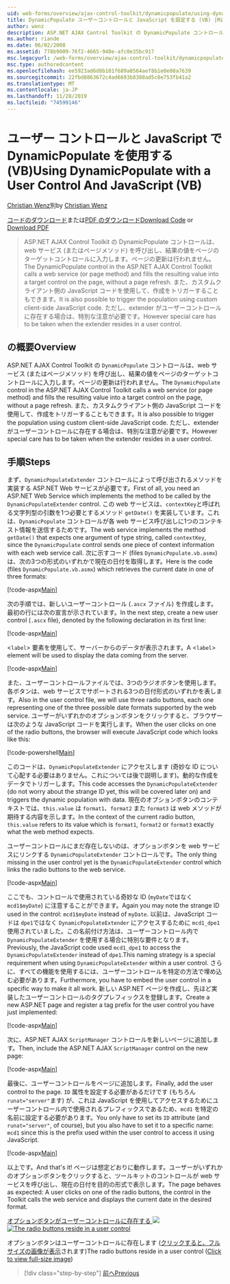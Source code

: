 ```yaml
---
uid: web-forms/overview/ajax-control-toolkit/dynamicpopulate/using-dynamicpopulate-with-a-user-control-and-javascript-vb
title: DynamicPopulate ユーザーコントロールと JavaScript を設定する (VB) |Microsoft Docs
author: wenz
description: ASP.NET AJAX Control Toolkit の DynamicPopulate コントロールは、web サービス (またはページメソッド) を呼び出し、結果の値を t... のターゲットコントロールに入力します。
ms.author: riande
ms.date: 06/02/2008
ms.assetid: 778b9009-76f2-4665-940e-afc0e35bc917
msc.legacyurl: /web-forms/overview/ajax-control-toolkit/dynamicpopulate/using-dynamicpopulate-with-a-user-control-and-javascript-vb
msc.type: authoredcontent
ms.openlocfilehash: ee5923ad6d8b101f689a0564aef8b1e0e00a7639
ms.sourcegitcommit: 22fbd8863672c4ad6693b8388ad5c8e753fb41a2
ms.translationtype: MT
ms.contentlocale: ja-JP
ms.lasthandoff: 11/28/2019
ms.locfileid: "74599146"
---
```

# <a name="using-dynamicpopulate-with-a-user-control-and-javascript-vb"></a><span data-ttu-id="7ac72-103">ユーザー コントロールと JavaScript で DynamicPopulate を使用する (VB)</span><span class="sxs-lookup"><span data-stu-id="7ac72-103">Using DynamicPopulate with a User Control And JavaScript (VB)</span></span>

<span data-ttu-id="7ac72-104">[Christian Wenz](https://github.com/wenz)別</span><span class="sxs-lookup"><span data-stu-id="7ac72-104">by [Christian Wenz](https://github.com/wenz)</span></span>

<span data-ttu-id="7ac72-105">[コードのダウンロード](https://download.microsoft.com/download/d/8/f/d8f2f6f9-1b7c-46ad-9252-e1fc81bdea3e/dynamicpopulate2.vb.zip)または[PDF のダウンロード](https://download.microsoft.com/download/b/6/a/b6ae89ee-df69-4c87-9bfb-ad1eb2b23373/dynamicpopulate2VB.pdf)</span><span class="sxs-lookup"><span data-stu-id="7ac72-105">[Download Code](https://download.microsoft.com/download/d/8/f/d8f2f6f9-1b7c-46ad-9252-e1fc81bdea3e/dynamicpopulate2.vb.zip) or [Download PDF](https://download.microsoft.com/download/b/6/a/b6ae89ee-df69-4c87-9bfb-ad1eb2b23373/dynamicpopulate2VB.pdf)</span></span>

> <span data-ttu-id="7ac72-106">ASP.NET AJAX Control Toolkit の DynamicPopulate コントロールは、web サービス (またはページメソッド) を呼び出し、結果の値をページのターゲットコントロールに入力します。ページの更新は行われません。</span><span class="sxs-lookup"><span data-stu-id="7ac72-106">The DynamicPopulate control in the ASP.NET AJAX Control Toolkit calls a web service (or page method) and fills the resulting value into a target control on the page, without a page refresh.</span></span> <span data-ttu-id="7ac72-107">また、カスタムクライアント側の JavaScript コードを使用して、作成をトリガーすることもできます。</span><span class="sxs-lookup"><span data-stu-id="7ac72-107">It is also possible to trigger the population using custom client-side JavaScript code.</span></span> <span data-ttu-id="7ac72-108">ただし、extender がユーザーコントロールに存在する場合は、特別な注意が必要です。</span><span class="sxs-lookup"><span data-stu-id="7ac72-108">However special care has to be taken when the extender resides in a user control.</span></span>

## <a name="overview"></a><span data-ttu-id="7ac72-109">の概要</span><span class="sxs-lookup"><span data-stu-id="7ac72-109">Overview</span></span>

<span data-ttu-id="7ac72-110">ASP.NET AJAX Control Toolkit の `DynamicPopulate` コントロールは、web サービス (またはページメソッド) を呼び出し、結果の値をページのターゲットコントロールに入力します。ページの更新は行われません。</span><span class="sxs-lookup"><span data-stu-id="7ac72-110">The `DynamicPopulate` control in the ASP.NET AJAX Control Toolkit calls a web service (or page method) and fills the resulting value into a target control on the page, without a page refresh.</span></span> <span data-ttu-id="7ac72-111">また、カスタムクライアント側の JavaScript コードを使用して、作成をトリガーすることもできます。</span><span class="sxs-lookup"><span data-stu-id="7ac72-111">It is also possible to trigger the population using custom client-side JavaScript code.</span></span> <span data-ttu-id="7ac72-112">ただし、extender がユーザーコントロールに存在する場合は、特別な注意が必要です。</span><span class="sxs-lookup"><span data-stu-id="7ac72-112">However special care has to be taken when the extender resides in a user control.</span></span>

## <a name="steps"></a><span data-ttu-id="7ac72-113">手順</span><span class="sxs-lookup"><span data-stu-id="7ac72-113">Steps</span></span>

<span data-ttu-id="7ac72-114">まず、`DynamicPopulateExtender` コントロールによって呼び出されるメソッドを実装する ASP.NET Web サービスが必要です。</span><span class="sxs-lookup"><span data-stu-id="7ac72-114">First of all, you need an ASP.NET Web Service which implements the method to be called by the `DynamicPopulateExtender` control.</span></span> <span data-ttu-id="7ac72-115">この web サービスは、`contextKey`と呼ばれる文字列型の引数を1つ必要とするメソッド `getDate()` を実装しています。これは、`DynamicPopulate` コントロールが各 web サービス呼び出しに1つのコンテキスト情報を送信するためです。</span><span class="sxs-lookup"><span data-stu-id="7ac72-115">The web service implements the method `getDate()` that expects one argument of type string, called `contextKey`, since the `DynamicPopulate` control sends one piece of context information with each web service call.</span></span> <span data-ttu-id="7ac72-116">次に示すコード (files `DynamicPopulate.vb.asmx`) は、次の3つの形式のいずれかで現在の日付を取得します。</span><span class="sxs-lookup"><span data-stu-id="7ac72-116">Here is the code (files `DynamicPopulate.vb.asmx`) which retrieves the current date in one of three formats:</span></span>

[!code-aspx[Main](using-dynamicpopulate-with-a-user-control-and-javascript-vb/samples/sample1.aspx)]

<span data-ttu-id="7ac72-117">次の手順では、新しいユーザーコントロール (`.ascx` ファイル) を作成します。最初の行には次の宣言が示されています。</span><span class="sxs-lookup"><span data-stu-id="7ac72-117">In the next step, create a new user control (`.ascx` file), denoted by the following declaration in its first line:</span></span>

[!code-aspx[Main](using-dynamicpopulate-with-a-user-control-and-javascript-vb/samples/sample2.aspx)]

<span data-ttu-id="7ac72-118">&lt;`label`&gt; 要素を使用して、サーバーからのデータが表示されます。</span><span class="sxs-lookup"><span data-stu-id="7ac72-118">A &lt;`label`&gt; element will be used to display the data coming from the server.</span></span>

[!code-aspx[Main](using-dynamicpopulate-with-a-user-control-and-javascript-vb/samples/sample3.aspx)]

<span data-ttu-id="7ac72-119">また、ユーザーコントロールファイルでは、3つのラジオボタンを使用します。各ボタンは、web サービスでサポートされる3つの日付形式のいずれかを表します。</span><span class="sxs-lookup"><span data-stu-id="7ac72-119">Also in the user control file, we will use three radio buttons, each one representing one of the three possible date formats supported by the web service.</span></span> <span data-ttu-id="7ac72-120">ユーザーがいずれかのオプションボタンをクリックすると、ブラウザーは次のような JavaScript コードを実行します。</span><span class="sxs-lookup"><span data-stu-id="7ac72-120">When the user clicks on one of the radio buttons, the browser will execute JavaScript code which looks like this:</span></span>

[!code-powershell[Main](using-dynamicpopulate-with-a-user-control-and-javascript-vb/samples/sample4.ps1)]

<span data-ttu-id="7ac72-121">このコードは、`DynamicPopulateExtender` にアクセスします (奇妙な ID について心配する必要はありません。これについては後で説明します)。動的な作成をデータでトリガーします。</span><span class="sxs-lookup"><span data-stu-id="7ac72-121">This code accesses the `DynamicPopulateExtender` (do not worry about the strange ID yet, this will be covered later on) and triggers the dynamic population with data.</span></span> <span data-ttu-id="7ac72-122">現在のオプションボタンのコンテキストでは、`this.value` は `format1`、`format2` また `format3` は web メソッドが期待する内容を示します。</span><span class="sxs-lookup"><span data-stu-id="7ac72-122">In the context of the current radio button, `this.value` refers to its value which is `format1`, `format2` or `format3` exactly what the web method expects.</span></span>

<span data-ttu-id="7ac72-123">ユーザーコントロールにまだ存在しないのは、オプションボタンを web サービスにリンクする `DynamicPopulateExtender` コントロールです。</span><span class="sxs-lookup"><span data-stu-id="7ac72-123">The only thing missing in the user control yet is the `DynamicPopulateExtender` control which links the radio buttons to the web service.</span></span>

[!code-aspx[Main](using-dynamicpopulate-with-a-user-control-and-javascript-vb/samples/sample5.aspx)]

<span data-ttu-id="7ac72-124">ここでも、コントロールで使用されている奇妙な ID (`myDate`ではなく `mcd1$myDate`) に注意することができます。</span><span class="sxs-lookup"><span data-stu-id="7ac72-124">Again you may note the strange ID used in the control: `mcd1$myDate` instead of `myDate`.</span></span> <span data-ttu-id="7ac72-125">以前は、JavaScript コードは `dpe1`ではなく `DynamicPopulateExtender` にアクセスするために `mcd1_dpe1` 使用されていました。この名前付け方法は、ユーザーコントロール内で `DynamicPopulateExtender` を使用する場合に特別な要件となります。</span><span class="sxs-lookup"><span data-stu-id="7ac72-125">Previously, the JavaScript code used `mcd1_dpe1` to access the `DynamicPopulateExtender` instead of `dpe1`.This naming strategy is a special requirement when using `DynamicPopulateExtender` within a user control.</span></span> <span data-ttu-id="7ac72-126">さらに、すべての機能を使用するには、ユーザーコントロールを特定の方法で埋め込む必要があります。</span><span class="sxs-lookup"><span data-stu-id="7ac72-126">Furthermore, you have to embed the user control in a specific way to make it all work.</span></span> <span data-ttu-id="7ac72-127">新しい ASP.NET ページを作成し、先ほど実装したユーザーコントロールのタグプレフィックスを登録します。</span><span class="sxs-lookup"><span data-stu-id="7ac72-127">Create a new ASP.NET page and register a tag prefix for the user control you have just implemented:</span></span>

[!code-aspx[Main](using-dynamicpopulate-with-a-user-control-and-javascript-vb/samples/sample6.aspx)]

<span data-ttu-id="7ac72-128">次に、ASP.NET AJAX `ScriptManager` コントロールを新しいページに追加します。</span><span class="sxs-lookup"><span data-stu-id="7ac72-128">Then, include the ASP.NET AJAX `ScriptManager` control on the new page:</span></span>

[!code-aspx[Main](using-dynamicpopulate-with-a-user-control-and-javascript-vb/samples/sample7.aspx)]

<span data-ttu-id="7ac72-129">最後に、ユーザーコントロールをページに追加します。</span><span class="sxs-lookup"><span data-stu-id="7ac72-129">Finally, add the user control to the page.</span></span> <span data-ttu-id="7ac72-130">`ID` 属性を設定する必要があるだけです (もちろん `runat="server"`ます) が、これは JavaScript を使用してアクセスするためにユーザーコントロール内で使用されるプレフィックスであるため、`mcd1` を特定の名前に設定する必要があります。</span><span class="sxs-lookup"><span data-stu-id="7ac72-130">You only have to set its `ID` attribute (and `runat="server"`, of course), but you also have to set it to a specific name: `mcd1` since this is the prefix used within the user control to access it using JavaScript.</span></span>

[!code-aspx[Main](using-dynamicpopulate-with-a-user-control-and-javascript-vb/samples/sample8.aspx)]

<span data-ttu-id="7ac72-131">以上です。</span><span class="sxs-lookup"><span data-stu-id="7ac72-131">And that's it!</span></span> <span data-ttu-id="7ac72-132">ページは想定どおりに動作します。ユーザーがいずれかのオプションボタンをクリックすると、ツールキットのコントロールが web サービスを呼び出し、現在の日付を目的の形式で表示します。</span><span class="sxs-lookup"><span data-stu-id="7ac72-132">The page behaves as expected: A user clicks on one of the radio buttons, the control in the Toolkit calls the web service and displays the current date in the desired format.</span></span>

<span data-ttu-id="7ac72-133">[オプションボタンがユーザーコントロールに存在する ![](using-dynamicpopulate-with-a-user-control-and-javascript-vb/_static/image2.png)](using-dynamicpopulate-with-a-user-control-and-javascript-vb/_static/image1.png)</span><span class="sxs-lookup"><span data-stu-id="7ac72-133">[![The radio buttons reside in a user control](using-dynamicpopulate-with-a-user-control-and-javascript-vb/_static/image2.png)](using-dynamicpopulate-with-a-user-control-and-javascript-vb/_static/image1.png)</span></span>

<span data-ttu-id="7ac72-134">オプションボタンはユーザーコントロールに存在します ([クリックすると、フルサイズの画像が表示](using-dynamicpopulate-with-a-user-control-and-javascript-vb/_static/image3.png)されます)</span><span class="sxs-lookup"><span data-stu-id="7ac72-134">The radio buttons reside in a user control ([Click to view full-size image](using-dynamicpopulate-with-a-user-control-and-javascript-vb/_static/image3.png))</span></span>

> [!div class="step-by-step"]
> [<span data-ttu-id="7ac72-135">前へ</span><span class="sxs-lookup"><span data-stu-id="7ac72-135">Previous</span></span>](dynamically-populating-a-control-using-javascript-code-vb.md)
